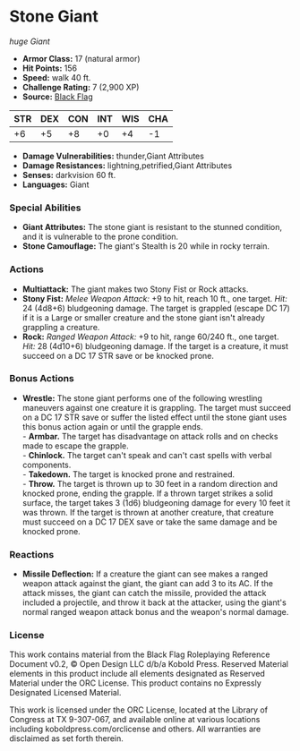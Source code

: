 # Stone Giant

*huge* *Giant*

- **Armor Class:** 17 (natural armor)
- **Hit Points:** 156 
- **Speed:** walk 40 ft.
- **Challenge Rating:** 7 (2,900 XP)
- **Source:** [Black Flag](https://koboldpress.com/kpstore/product/tovrpg-pg-mv/)

| STR | DEX | CON | INT | WIS | CHA |
| --- | --- | --- | --- | --- | --- |
| +6 | +5 | +8 | +0 | +4 | -1 |

- **Damage Vulnerabilities:** thunder,Giant Attributes
- **Damage Resistances:** lightning,petrified,Giant Attributes
- **Senses:** darkvision 60 ft.
- **Languages:** Giant

### Special Abilities

- **Giant Attributes:** The stone giant is resistant to the stunned condition, and it is vulnerable to the prone condition.
- **Stone Camouflage:** The giant's Stealth is 20 while in rocky terrain.

### Actions

- **Multiattack:** The giant makes two Stony Fist or Rock attacks.
- **Stony Fist:** _Melee Weapon Attack:_ +9 to hit, reach 10 ft., one target. _Hit:_ 24 (4d8+6) bludgeoning damage. The target is grappled (escape DC 17) if it is a Large or smaller creature and the stone giant isn't already grappling a creature.
- **Rock:** _Ranged Weapon Attack:_ +9 to hit, range 60/240 ft., one target. _Hit:_ 28 (4d10+6) bludgeoning damage. If the target is a creature, it must succeed on a DC 17 STR save or be knocked prone.

### Bonus Actions

- **Wrestle:** The stone giant performs one of the following wrestling maneuvers against one creature it is grappling. The target must succeed on a DC 17 STR save or suffer the listed effect until the stone giant uses this bonus action again or until the grapple ends.<br>- **Armbar.** The target has disadvantage on attack rolls and on checks made to escape the grapple.<br>- **Chinlock.** The target can't speak and can't cast spells with verbal components.<br>- **Takedown.** The target is knocked prone and restrained.<br>- **Throw.** The target is thrown up to 30 feet in a random direction and knocked prone, ending the grapple. If a thrown target strikes a solid surface, the target takes 3 (1d6) bludgeoning damage for every 10 feet it was thrown. If the target is thrown at another creature, that creature must succeed on a DC 17 DEX save or take the same damage and be knocked prone.

### Reactions

- **Missile Deflection:** If a creature the giant can see makes a ranged weapon attack against the giant, the giant can add 3 to its AC. If the attack misses, the giant can catch the missile, provided the attack included a projectile, and throw it back at the attacker, using the giant's normal ranged weapon attack bonus and the weapon's normal damage.


### License

This work contains material from the Black Flag Roleplaying Reference Document v0.2, © Open Design LLC d/b/a Kobold Press. Reserved Material elements in this product include all elements designated as Reserved Material under the ORC License. This product contains no Expressly Designated Licensed Material.

This work is licensed under the ORC License, located at the Library of Congress at TX 9-307-067, and available online at various locations including koboldpress.com/orclicense and others. All warranties are disclaimed as set forth therein.
